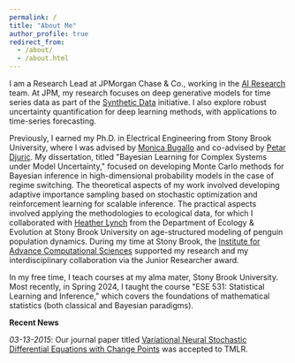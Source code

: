 ```yaml
---
permalink: /
title: "About Me"
author_profile: true
redirect_from: 
  - /about/
  - /about.html
---
```



I am a Research Lead at JPMorgan Chase & Co., working in the [AI Research](https://www.jpmorgan.com/technology/artificial-intelligence) 
team. At JPM, my research focuses on deep generative models for time series data as part of the [Synthetic Data](https://www.jpmorgan.com/technology/artificial-intelligence/initiatives/synthetic-data)
initiative. I also explore robust uncertainty quantification for deep learning methods, with applications to time-series 
forecasting. 

Previously, I earned my Ph.D. in Electrical Engineering from Stony Brook University, where I was advised by 
[Monica Bugallo](https://www.ece.stonybrook.edu/~monica/Welcome.html) and co-advised by [Petar Djuric](https://sites.google.com/stonybrook.edu/petardjuric/home). 
My dissertation, titled "Bayesian Learning for Complex Systems under Model Uncertainty," 
focused on developing Monte Carlo methods for Bayesian inference in high-dimensional 
probability models in the case of regime switching. The theoretical aspects of my work involved developing adaptive importance 
sampling based on stochastic optimization and reinforcement learning for scalable 
inference. The practical aspects involved applying the methodologies to ecological data, for which I collaborated with 
[Heather Lynch](https://www.lynchlab.com/) from the Department of Ecology & Evolution at Stony Brook University on age-structured modeling of 
penguin population dynamics. During my time at Stony Brook, the [Institute for Advance Computational Sciences](https://www.stonybrook.edu/iacs/) 
supported my research and my interdisciplinary collaboration via the Junior Researcher award.

In my free time, I teach courses at my alma mater, Stony Brook University. Most recently, in Spring 2024, I taught the
course "ESE 531: Statistical Learning and Inference," which covers the foundations of mathematical statistics 
(both classical and Bayesian paradigms).


**Recent News**

*03-13-2015*: Our journal paper titled 
[Variational Neural Stochastic Differential Equations with Change Points](https://openreview.net/forum?id=GEilvtsFNV)
was accepted to TMLR.